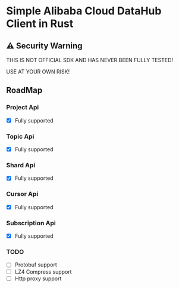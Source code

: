 # Simple Alibaba Cloud DataHub Client in Rust

## ⚠️ Security Warning

THIS IS NOT OFFICIAL SDK AND HAS NEVER BEEN FULLY TESTED!

USE AT YOUR OWN RISK!
## RoadMap

### Project Api

- [x] Fully supported


### Topic Api

- [x] Fully supported


### Shard Api

- [x] Fully supported


### Cursor Api

- [x] Fully supported

### Subscription Api
- [x] Fully supported

### TODO

- [ ] Protobuf support
- [ ] LZ4 Compress support
- [ ] Http proxy support